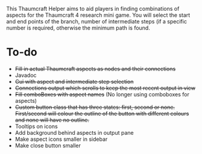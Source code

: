 This Thaumcraft Helper aims to aid players in finding combinations of aspects for the Thaumcraft 4 research mini game. You will select the start and end points of the branch, number of intermediate steps (if a specific number is required, otherwise the minimum path is found.

# To-do
 - ~~Fill in actual Thaumcraft aspects as nodes and their connections~~
 - Javadoc
 - ~~Gui with aspect and intermediate step selection~~
 - ~~Connections output which scrolls to keep the most recent output in view~~
 - ~~Fill comboBoxes with aspect names~~ (No longer using comboboxes for aspects)
 - ~~Custom button class that has three states: first, second or none. First/second will colour the outline of the button with different colours and none will have no outline.~~
 - Tooltips on icons
 - Add background behind aspects in output pane
 - Make aspect icons smaller in sidebar
 - Make close button smaller